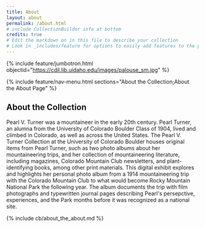 ```yaml
---
title: About
layout: about
permalink: /about.html
# include CollectionBuilder info at bottom
credits: true
# Edit the markdown on in this file to describe your collection
# Look in _includes/feature for options to easily add features to the page
---
```


{% include feature/jumbotron.html objectid="https://cdil.lib.uidaho.edu/images/palouse_sm.jpg" %}

{% include feature/nav-menu.html sections="About the Collection;About the About Page" %}

## About the Collection

Pearl V. Turner was a mountaineer in the early 20th century. Pearl Turner, an alumna from the University of Colorado Boulder Class of 1904, lived and climbed in Colorado, as well as across the United States. The Pearl V. Turner Collection at the University of Colorado Boulder houses original items from Pearl Turner, such as two photo albums about her mountaineering trips, and her collection of mountaineering literature, including magazines, Colorado Mountain Club newsletters, and plant-identifying books, among other print materials. This digital exhibit explores and highlights her personal photo album from a 1914 mountaineering trip with the Colorado Mountain Club to what would become Rocky Mountain National Park the following year. The album documents the trip with film photographs and typewritten journal pages describing Pearl's persepctive, experiences, and the Park months before it was recognized as a national site.  

<!-- IMPORTANT!!! DELETE this comment and the include below when you are finished editing this page for your collection. The include below introduces about page features. They will show up on your collection's about page until you delete it.  -->
{% include cb/about_the_about.md %} 
